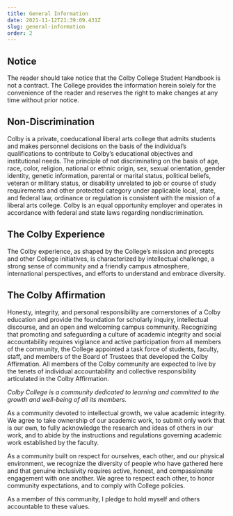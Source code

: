 ```yaml
---
title: General Information
date: 2021-11-12T21:39:09.431Z
slug: general-information
order: 2
---
```

## Notice

The reader should take notice that the Colby College Student Handbook is not a contract. The College provides the information herein solely for the convenience of the reader and reserves the right to make changes at any time without prior notice. 

## Non-Discrimination

Colby is a private, coeducational liberal arts college that admits students and makes personnel decisions on the basis of the individual’s qualifications to contribute to Colby’s educational objectives and institutional needs. The principle of not discriminating on the basis of age, race, color, religion, national or ethnic origin, sex, sexual orientation, gender identity, genetic information, parental or marital status, political beliefs, veteran or military status, or disability unrelated to job or course of study requirements and other protected category under applicable local, state, and federal law, ordinance or regulation is consistent with the mission of a liberal arts college. Colby is an equal opportunity employer and operates in accordance with federal and state laws regarding nondiscrimination.

## The Colby Experience

The Colby experience, as shaped by the College’s mission and precepts and other College initiatives, is characterized by intellectual challenge, a strong sense of community and a friendly campus atmosphere, international perspectives, and efforts to understand and embrace diversity.

## The Colby Affirmation

Honesty, integrity, and personal responsibility are cornerstones of a Colby education and provide the foundation for scholarly inquiry, intellectual discourse, and an open and welcoming campus community. Recognizing that promoting and safeguarding a culture of academic integrity and social accountability requires vigilance and active participation from all members of the community, the College appointed a task force of students, faculty, staff, and members of the Board of Trustees that developed the Colby Affirmation. All members of the Colby community are expected to live by the tenets of individual accountability and collective responsibility articulated in the Colby Affirmation. 

*Colby College is a community dedicated to learning and committed to the growth and well-being of all its members.* 

As a community devoted to intellectual growth, we value academic integrity. We agree to take ownership of our academic work, to submit only work that is our own, to fully acknowledge the research and ideas of others in our work, and to abide by the instructions and regulations governing academic work established by the faculty. 

As a community built on respect for ourselves, each other, and our physical environment, we recognize the diversity of people who have gathered here and that genuine inclusivity requires active, honest, and compassionate engagement with one another. We agree to respect each other, to honor community expectations, and to comply with College policies.

As a member of this community, I pledge to hold myself and others accountable to these values.